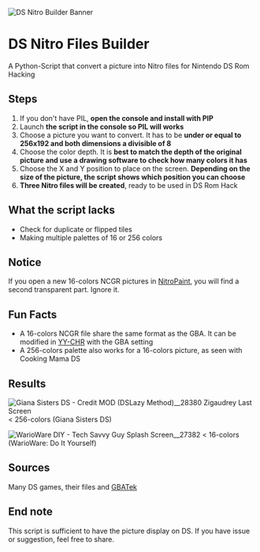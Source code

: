 ![DS Nitro Builder Banner](https://github.com/zigaudrey/DS-nitro-file-builder/assets/129554573/b7197262-f7bb-4bb1-ab26-fa289d74a30e)
# DS Nitro Files Builder
A Python-Script that convert a picture into Nitro files for Nintendo DS Rom Hacking

## Steps
1. If you don't have PIL, **open the console and install with PIP**
1. Launch **the script in the console so PIL will works**
1. Choose a picture you want to convert. It has to be **under or equal to 256x192 and both dimensions a divisible of 8**
1. Choose the color depth. It is **best to match the depth of the original picture and use a drawing software to check how many colors it has**
1. Choose the X and Y position to place on the screen. **Depending on the size of the picture, the script shows which position you can choose**
1. **Three Nitro files will be created**, ready to be used in DS Rom Hack

## What the script lacks
- Check for duplicate or flipped tiles
- Making multiple palettes of 16 or 256 colors

## Notice
If you open a new 16-colors NCGR pictures in [NitroPaint](https://github.com/Garhoogin/NitroPaint), you will find a second transparent part. Ignore it.

## Fun Facts
- A 16-colors NCGR file share the same format as the GBA. It can be modified in [YY-CHR](https://www.romhacking.net/utilities/119/) with the GBA setting
- A 256-colors palette also works for a 16-colors picture, as seen with Cooking Mama DS

## Results
![Giana Sisters DS - Credit MOD (DSLazy Method)__28380 Zigaudrey Last Screen](https://github.com/zigaudrey/DS-nitro-file-builder/assets/129554573/f14ccaf7-66cd-46aa-8c34-f28dbba3b0cc)
< 256-colors (Giana Sisters DS)

![WarioWare DIY - Tech Savvy Guy Splash Screen__27382](https://github.com/zigaudrey/DS-nitro-file-builder/assets/129554573/31c7fcad-7a5b-4207-bebc-16d911ff8701)
< 16-colors (WarioWare: Do It Yourself)

## Sources
Many DS games, their files and [GBATek](http://problemkaputt.de/gbatek-ds-files-2d-video.htm)

## End note
This script is sufficient to have the picture display on DS.
If you have issue or suggestion, feel free to share.
